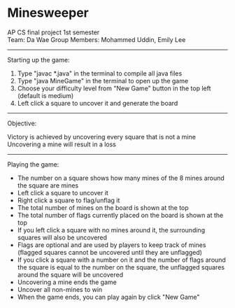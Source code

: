 # Minesweeper 
AP CS final project 1st semester   
Team: Da Wae
Group Members: Mohammed Uddin,  Emily Lee

--------------------------------------------------

Starting up the game: 

1. Type "javac *.java" in the terminal to compile all java files
2. Type "java MineGame" in the terminal to open up the game 
3. Choose your difficulty level from "New Game" button in the top left (default is medium)
4. Left click a square to uncover it and generate the board

--------------------------------------------------

Objective: 

Victory is achieved by uncovering every square that is not a mine 
Uncovering a mine will result in a loss

--------------------------------------------------

Playing the game:

- The number on a square shows how many mines of the 8 mines around the square are mines 
- Left click a square to uncover it 
- Right click a square to flag/unflag it 
- The total number of mines on the board is shown at the top 
- The total number of flags currently placed on the board is shown at the top
- If you left click a square with no mines around it, the surrounding squares will also be uncovered 
- Flags are optional and are used by players to keep track of mines (flagged squares cannot be uncovered until they are unflagged)
- If you click a square with a number on it and the number of flags around the square is equal to the number on the square, the unflagged squares around the square will be uncovered 
- Uncovering a mine ends the game 
- Uncover all non-mines to win 
- When the game ends, you can play again by click "New Game" 


